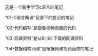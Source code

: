 这是一个新手学习c语言的笔记

“01-C语言网课”目录下的是记的笔记

“02-代码编写”是跟着视频而敲的代码

“03-网课资料”是从Bilibili下载的网课资料

“04-数据结构网课”是根据网课视频而做的笔记

